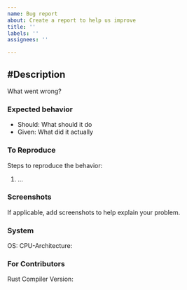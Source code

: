 ```yaml
---
name: Bug report
about: Create a report to help us improve
title: ''
labels: ''
assignees: ''

---
```


## #Description
What went wrong?

### Expected behavior
- Should: What should it do
- Given: What did it actually

### To Reproduce
Steps to reproduce the behavior:
1. ...

### Screenshots
If applicable, add screenshots to help explain your problem.

### System
OS: 
CPU-Architecture: 

### For Contributors
Rust Compiler Version:
